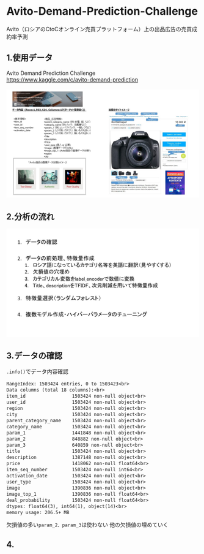 # Avito-Demand-Prediction-Challenge<br>
Avito（ロシアのCtoCオンライン売買プラットフォーム）上の出品広告の売買成約率予測<br>
## 1.使用データ <br>
Avito Demand Prediction Challenge<br>
https://www.kaggle.com/c/avito-demand-prediction<br>
<br>
<img src="Images/001.jpg"><br>
## 2.分析の流れ <br>
<img src="Images/002.jpg"><br>

## 3.データの確認 <br>

`.info()`でデータ内容確認
<br>

```<class 'pandas.core.frame.DataFrame'><br>
RangeIndex: 1503424 entries, 0 to 1503423<br>
Data columns (total 18 columns):<br>
item_id                 1503424 non-null object<br>
user_id                 1503424 non-null object<br>
region                  1503424 non-null object<br>
city                    1503424 non-null object<br>
parent_category_name    1503424 non-null object<br>
category_name           1503424 non-null object<br>
param_1                 1441848 non-null object<br>
param_2                 848882 non-null object<br>
param_3                 640859 non-null object<br>
title                   1503424 non-null object<br>
description             1387148 non-null object<br>
price                   1418062 non-null float64<br>
item_seq_number         1503424 non-null int64<br>
activation_date         1503424 non-null object<br>
user_type               1503424 non-null object<br>
image                   1390836 non-null object<br>
image_top_1             1390836 non-null float64<br>
deal_probability        1503424 non-null float64<br>
dtypes: float64(3), int64(1), object(14)<br>
memory usage: 206.5+ MB

```

欠損値の多い`param_2、param_3`は使わない
他の欠損値の埋めていく<br>

## 4.
